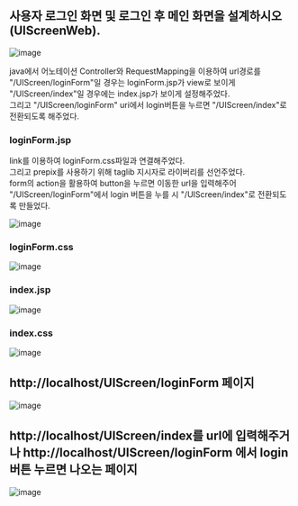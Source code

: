 ## 사용자 로그인 화면 및 로그인 후 메인 화면을 설계하시오(UIScreenWeb).          

![image](https://user-images.githubusercontent.com/122864238/230538261-20838b69-54a5-4a9a-8507-1678bd9ceb80.png)

java에서 어노테이션 Controller와 RequestMapping을 이용하여 url경로를 "/UIScreen/loginForm"일 경우는 loginForm.jsp가 view로 보이게 "/UIScreen/index"일 
경우에는 index.jsp가 보이게 설정해주었다.       
그리고 "/UIScreen/loginForm" uri에서 login버튼을 누르면 "/UIScreen/index"로 전환되도록 해주었다.     
### loginForm.jsp 
link를 이용하여 loginForm.css파일과 연결해주었다.         
그리고 prepix를 사용하기 위해  taglib 지시자로 라이버리를 선언주었다.     
form의 action을 활용하여 button을 누르면 이동한 url을 입력해주어 "/UIScreen/loginForm"에서 login 버튼을 누를 시 "/UIScreen/index"로 전환되도록 만들었다.

![image](https://user-images.githubusercontent.com/122864238/230537474-1b2381ba-d95d-4289-af8f-cea58f85fa8c.png)

### loginForm.css
![image](https://user-images.githubusercontent.com/122864238/230537271-80b14a18-1c95-4b59-acfd-24da0bfe897a.png)



### index.jsp
![image](https://user-images.githubusercontent.com/122864238/230538283-a040590c-13ca-4ed9-bc20-5445c109ba3e.png)



### index.css
![image](https://user-images.githubusercontent.com/122864238/230537238-578651f8-154a-49ea-806a-146258a5f172.png)


## http://localhost/UIScreen/loginForm 페이지

![image](https://user-images.githubusercontent.com/122864238/230538393-44bdae21-1aee-4b27-af86-3058f0578b13.png)


## http://localhost/UIScreen/index를 url에 입력해주거나 http://localhost/UIScreen/loginForm 에서 login버튼 누르면 나오는 페이지
![image](https://user-images.githubusercontent.com/122864238/230538471-77677380-11d0-43a5-b2ee-79a3f388a592.png)

